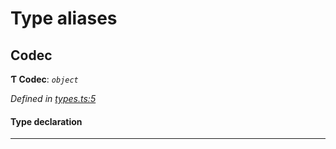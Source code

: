 

# Type aliases

<a id="codec"></a>

##  Codec

**Ƭ Codec**: *`object`*

*Defined in [types.ts:5](https://github.com/polkadot-js/common/blob/5d6dd86/packages/trie-codec/src/types.ts#L5)*

#### Type declaration

___

